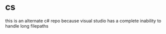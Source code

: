 # cs
this is an alternate c# repo because visual studio has a complete inability to handle long filepaths
